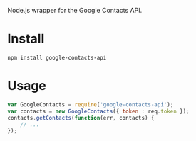Node.js wrapper for the Google Contacts API.

# Install

    npm install google-contacts-api

# Usage

```javascript
var GoogleContacts = require('google-contacts-api');
var contacts = new GoogleContacts({ token : req.token });
contacts.getContacts(function(err, contacts) {
    // ...
});
```
